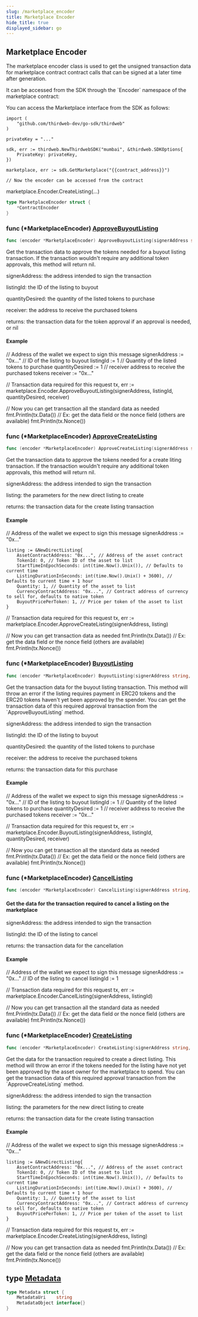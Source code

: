 ```yaml
---
slug: /marketplace_encoder
title: Marketplace Encoder
hide_title: true
displayed_sidebar: go
---
```


## Marketplace Encoder

The marketplace encoder class is used to get the unsigned transaction data for marketplace contract contract calls that can be signed at a later time after generation\.

It can be accessed from the SDK through the \`Encoder\` namespace of the marketplace contract:

You can access the Marketplace interface from the SDK as follows:

```
import (
	"github.com/thirdweb-dev/go-sdk/thirdweb"
)

privateKey = "..."

sdk, err := thirdweb.NewThirdwebSDK("mumbai", &thirdweb.SDKOptions{
	PrivateKey: privateKey,
})

marketplace, err := sdk.GetMarketplace("{{contract_address}}")

// Now the encoder can be accessed from the contract
```

marketplace\.Encoder\.CreateListing\(\.\.\.\)

```go
type MarketplaceEncoder struct {
    *ContractEncoder
}
```

### func \(\*MarketplaceEncoder\) [ApproveBuyoutListing](https://github.com/thirdweb-dev/go-sdk/blob/main/thirdweb/marketplace_encoder.go#L118-L123)

```go
func (encoder *MarketplaceEncoder) ApproveBuyoutListing(signerAddress string, listingId int, quantityDesired int, receiver string) (*types.Transaction, error)
```

Get the transaction data to approve the tokens needed for a buyout listing transaction\. If the transaction wouldn't require any additional token approvals, this method will return nil\.

signerAddress: the address intended to sign the transaction

listingId: the ID of the listing to buyout

quantityDesired: the quantity of the listed tokens to purchase

receiver: the address to receive the purchased tokens

returns: the transaction data for the token approval if an approval is needed, or nil

#### Example

// Address of the wallet we expect to sign this message signerAddress := "0x\.\.\." // ID of the listing to buyout listingId := 1 // Quantity of the listed tokens to purchase quantityDesired := 1 // receiver address to receive the purchased tokens receiver := "0x\.\.\."

// Transaction data required for this request tx, err := marketplace\.Encoder\.ApproveBuyoutListing\(signerAddress, listingId, quantityDesired, receiver\)

// Now you can get transaction all the standard data as needed fmt\.Println\(tx\.Data\(\)\) // Ex: get the data field or the nonce field \(others are available\) fmt\.Println\(tx\.Nonce\(\)\)

### func \(\*MarketplaceEncoder\) [ApproveCreateListing](https://github.com/thirdweb-dev/go-sdk/blob/main/thirdweb/marketplace_encoder.go#L258)

```go
func (encoder *MarketplaceEncoder) ApproveCreateListing(signerAddress string, listing *NewDirectListing) (*types.Transaction, error)
```

Get the transaction data to approve the tokens needed for a create liting transaction\. If the transaction wouldn't require any additional token approvals, this method will return nil\.

signerAddress: the address intended to sign the transaction

listing: the parameters for the new direct listing to create

returns: the transaction data for the create listing transaction

#### Example

// Address of the wallet we expect to sign this message signerAddress := "0x\.\.\."

```
listing := &NewDirectListing{
	AssetContractAddress: "0x...", // Address of the asset contract
	TokenId: 0, // Token ID of the asset to list
	StartTimeInEpochSeconds: int(time.Now().Unix()), // Defaults to current time
	ListingDurationInSeconds: int(time.Now().Unix() + 3600), // Defaults to current time + 1 hour
	Quantity: 1, // Quantity of the asset to list
	CurrencyContractAddress: "0x...", // Contract address of currency to sell for, defaults to native token
	BuyoutPricePerToken: 1, // Price per token of the asset to list
}
```

// Transaction data required for this request tx, err := marketplace\.Encoder\.ApproveCreateListing\(signerAddress, listing\)

// Now you can get transaction data as needed fmt\.Println\(tx\.Data\(\)\) // Ex: get the data field or the nonce field \(others are available\) fmt\.Println\(tx\.Nonce\(\)\)

### func \(\*MarketplaceEncoder\) [BuyoutListing](https://github.com/thirdweb-dev/go-sdk/blob/main/thirdweb/marketplace_encoder.go#L185-L190)

```go
func (encoder *MarketplaceEncoder) BuyoutListing(signerAddress string, listingId int, quantityDesired int, receiver string) (*types.Transaction, error)
```

Get the transaction data for the buyout listing transaction\. This method will throw an error if the listing requires payment in ERC20 tokens and the ERC20 tokens haven't yet been approved by the spender\. You can get the transaction data of this required approval transaction from the \`ApproveBuyoutListing\` method\.

signerAddress: the address intended to sign the transaction

listingId: the ID of the listing to buyout

quantityDesired: the quantity of the listed tokens to purchase

receiver: the address to receive the purchased tokens

returns: the transaction data for this purchase

#### Example

// Address of the wallet we expect to sign this message signerAddress := "0x\.\.\." // ID of the listing to buyout listingId := 1 // Quantity of the listed tokens to purchase quantityDesired := 1 // receiver address to receive the purchased tokens receiver := "0x\.\.\."

// Transaction data required for this request tx, err := marketplace\.Encoder\.BuyoutListing\(signerAddress, listingId, quantityDesired, receiver\)

// Now you can get transaction all the standard data as needed fmt\.Println\(tx\.Data\(\)\) // Ex: get the data field or the nonce field \(others are available\) fmt\.Println\(tx\.Nonce\(\)\)

### func \(\*MarketplaceEncoder\) [CancelListing](https://github.com/thirdweb-dev/go-sdk/blob/main/thirdweb/marketplace_encoder.go#L79)

```go
func (encoder *MarketplaceEncoder) CancelListing(signerAddress string, listingId int) (*types.Transaction, error)
```

#### Get the data for the transaction required to cancel a listing on the marketplace

signerAddress: the address intended to sign the transaction

listingId: the ID of the listing to cancel

returns: the transaction data for the cancellation

#### Example

// Address of the wallet we expect to sign this message signerAddress := "0x\.\.\." // ID of the listing to cancel listingId := 1

// Transaction data required for this request tx, err := marketplace\.Encoder\.CancelListing\(signerAddress, listingId\)

// Now you can get transaction all the standard data as needed fmt\.Println\(tx\.Data\(\)\) // Ex: get the data field or the nonce field \(others are available\) fmt\.Println\(tx\.Nonce\(\)\)

### func \(\*MarketplaceEncoder\) [CreateListing](https://github.com/thirdweb-dev/go-sdk/blob/main/thirdweb/marketplace_encoder.go#L302)

```go
func (encoder *MarketplaceEncoder) CreateListing(signerAddress string, listing *NewDirectListing) (*types.Transaction, error)
```

Get the data for the transaction required to create a direct listing\. This method will throw an error if the tokens needed for the listing have not yet been approved by the asset owner for the marketplace to spend\. You can get the transaction data of this required approval transaction from the \`ApproveCreateListing\` method\.

signerAddress: the address intended to sign the transaction

listing: the parameters for the new direct listing to create

returns: the transaction data for the create listing transaction

#### Example

// Address of the wallet we expect to sign this message signerAddress := "0x\.\.\."

```
listing := &NewDirectListing{
	AssetContractAddress: "0x...", // Address of the asset contract
	TokenId: 0, // Token ID of the asset to list
	StartTimeInEpochSeconds: int(time.Now().Unix()), // Defaults to current time
	ListingDurationInSeconds: int(time.Now().Unix() + 3600), // Defaults to current time + 1 hour
	Quantity: 1, // Quantity of the asset to list
	CurrencyContractAddress: "0x...", // Contract address of currency to sell for, defaults to native token
	BuyoutPricePerToken: 1, // Price per token of the asset to list
}
```

// Transaction data required for this request tx, err := marketplace\.Encoder\.CreateListing\(signerAddress, listing\)

// Now you can get transaction data as needed fmt\.Println\(tx\.Data\(\)\) // Ex: get the data field or the nonce field \(others are available\) fmt\.Println\(tx\.Nonce\(\)\)

## type [Metadata](https://github.com/thirdweb-dev/go-sdk/blob/main/thirdweb/types.go#L13-L16)

```go
type Metadata struct {
    MetadataUri    string
    MetadataObject interface{}
}
```
